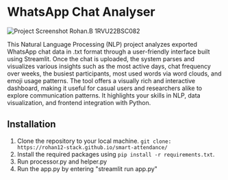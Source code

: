 #  WhatsApp Chat Analyser
![Project Screenshot](SAS.jpeg)
Rohan.B  1RVU22BSC082  


This Natural Language Processing (NLP) project analyzes exported WhatsApp chat data in .txt format through a user-friendly interface built using Streamlit. Once the chat is uploaded, the system parses and visualizes various insights such as the most active days, chat frequency over weeks, the busiest participants, most used words via word clouds, and emoji usage patterns. The tool offers a visually rich and interactive dashboard, making it useful for casual users and researchers alike to explore communication patterns. It highlights your skills in NLP, data visualization, and frontend integration with Python.

## Installation

1. Clone the repository to your local machine. ``` git clone: https://rohan12-stack.github.io/smart-attendance/ ```
2. Install the required packages using ```pip install -r requirements.txt```.
3. Run processor.py and helper.py
4. Run the app.py by entering "streamlit run app.py"






